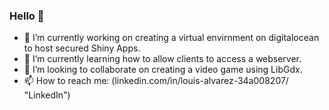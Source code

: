 ### Hello 👋

- 🔭 I’m currently working on creating a virtual envirnment on digitalocean to host secured Shiny Apps.
- 🌱 I’m currently learning how to allow clients to access a webserver.
- 👯 I’m looking to collaborate on creating a video game using LibGdx.
- 📫 How to reach me: (linkedin.com/in/louis-alvarez-34a008207/ "LinkedIn")

